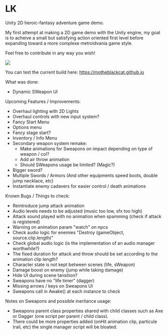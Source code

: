 # LK

Unity 2D heroic-fantasy adventure game demo.

My first attempt at making a 2D game demo with the Unity engine, my goal is to acheive a small but satisfying action oriented first level before expanding toward a more complexe metroidvania game style.

Feel free to contribute in any way you wish!

<img src="https://motheblackcat.github.io/assets/img/game.gif">

You can test the current build here: https://motheblackcat.github.io

What was done:

- Dynamic SWeapon UI

Upcoming Features / Improvements:

- Overhaul lighting with 2D Lights
- Overhaul controls with new input system?
- Fancy Start Menu
- Options menu
- Fancy stage start?
- Inventory / Info Menu
- Secondary weapon system remake:
  - Make animations for Sweapons on impact depending on type of weapon / col?
  - Add air throw animation
  - Should SWeapons usage be limited? (Magic?)
- Bigger sword?
- Multiple Swords / Armors (And other equipments speed boots, double jump necklace, etc)
- Instantiate enemy cadavers for easier control / death animations

Known Bugs / Things to check:

- Reintroduce jump attack animation
- Audio levels needs to be adjusted (music too low, sfx too high)
- Attack sound played with no animation when spamming (check if attack is registered)
- Warning on animation param "watch" on npcs
- Check audio logic for enemies "Destroy (gameObject, source.clip.length)"
- Check global audio logic (is the implementation of an audio manager worthwhile?)
- The fixed duration for attack and throw should be set according to the animation clip length?
- Character state is not kept between scenes (life, sWeapon)
- Damage boost on enemy (jump while taking damage)
- Hide UI during scene tansition?
- Sweapons have no "life timer" (dagger)
- Missing arrows / keys on Sweapons UI
- Sweapons call in Awake() at each instance to check

Notes on Sweapons and possible ineritance usage:

- Sweapons parent class properties shared with child classes such as Axe or Dagger (one script per parent / child class).
- There could be more properties added (onHit animation clip, particule trail, etc) the single manager script will be bloated.
